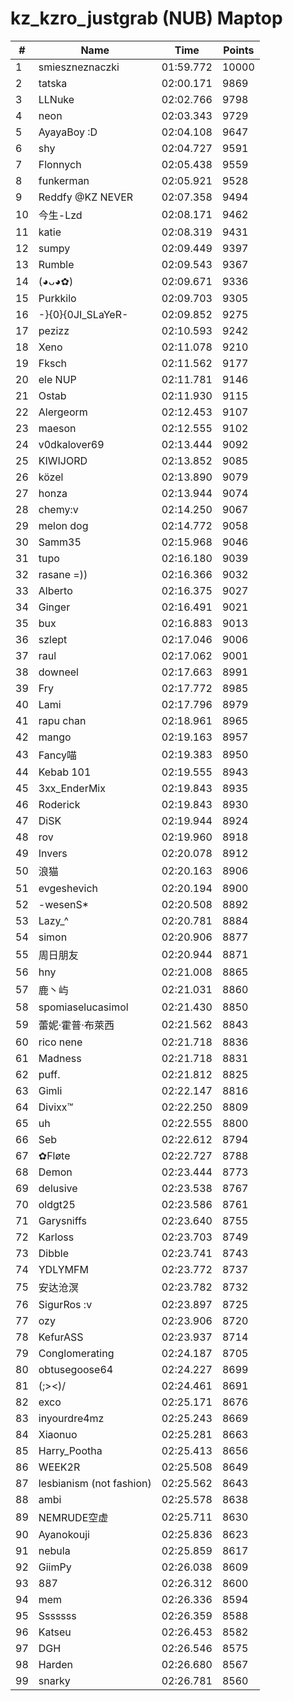 # kz_kzro_justgrab (NUB) Maptop

|  # | Name | Time | Points |
|-------------- | -------------- | -------------- | -------------- | 
| 1 | smieszneznaczki | 01:59.772 | 10000 | 
| 2 | tatska | 02:00.171 | 9869 | 
| 3 | LLNuke | 02:02.766 | 9798 | 
| 4 | neon | 02:03.343 | 9729 | 
| 5 | AyayaBoy :D | 02:04.108 | 9647 | 
| 6 | shy | 02:04.727 | 9591 | 
| 7 | Flonnych | 02:05.438 | 9559 | 
| 8 | funkerman | 02:05.921 | 9528 | 
| 9 | Reddfy @KZ NEVER | 02:07.358 | 9494 | 
| 10 | 今生-Lzd | 02:08.171 | 9462 | 
| 11 | katie | 02:08.319 | 9431 | 
| 12 | sumpy | 02:09.449 | 9397 | 
| 13 | Rumble | 02:09.543 | 9367 | 
| 14 | (◕ᴗ◕✿) | 02:09.671 | 9336 | 
| 15 | Purkkilo | 02:09.703 | 9305 | 
| 16 | -}{0}{0JI_SLaYeR- | 02:09.852 | 9275 | 
| 17 | pezizz | 02:10.593 | 9242 | 
| 18 | Xeno | 02:11.078 | 9210 | 
| 19 | Fksch | 02:11.562 | 9177 | 
| 20 | ele NUP | 02:11.781 | 9146 | 
| 21 | Ostab | 02:11.930 | 9115 | 
| 22 | Alergeorm | 02:12.453 | 9107 | 
| 23 | maeson | 02:12.555 | 9102 | 
| 24 | v0dkalover69 | 02:13.444 | 9092 | 
| 25 | KIWIJORD | 02:13.852 | 9085 | 
| 26 | közel | 02:13.890 | 9079 | 
| 27 | honza | 02:13.944 | 9074 | 
| 28 | chemy:v | 02:14.250 | 9067 | 
| 29 | melon dog | 02:14.772 | 9058 | 
| 30 | Samm35 | 02:15.968 | 9046 | 
| 31 | tupo | 02:16.180 | 9039 | 
| 32 | rasane =)) | 02:16.366 | 9032 | 
| 33 | Alberto | 02:16.375 | 9027 | 
| 34 | Ginger | 02:16.491 | 9021 | 
| 35 | bux | 02:16.883 | 9013 | 
| 36 | szlept | 02:17.046 | 9006 | 
| 37 | raul | 02:17.062 | 9001 | 
| 38 | downeel | 02:17.663 | 8991 | 
| 39 | Fry | 02:17.772 | 8985 | 
| 40 | Lami | 02:17.796 | 8979 | 
| 41 | rapu chan | 02:18.961 | 8965 | 
| 42 | mango | 02:19.163 | 8957 | 
| 43 | Fancy喵 | 02:19.383 | 8950 | 
| 44 | Kebab 101 | 02:19.555 | 8943 | 
| 45 | 3xx_EnderMix | 02:19.843 | 8935 | 
| 46 | Roderick | 02:19.843 | 8930 | 
| 47 | DiSK | 02:19.944 | 8924 | 
| 48 | rov | 02:19.960 | 8918 | 
| 49 | Invers | 02:20.078 | 8912 | 
| 50 | 浪猫 | 02:20.163 | 8906 | 
| 51 | evgeshevich | 02:20.194 | 8900 | 
| 52 | -wesenS* | 02:20.508 | 8892 | 
| 53 | Lazy_^ | 02:20.781 | 8884 | 
| 54 | simon | 02:20.906 | 8877 | 
| 55 | 周日朋友 | 02:20.944 | 8871 | 
| 56 | hny | 02:21.008 | 8865 | 
| 57 | 鹿丶屿 | 02:21.031 | 8860 | 
| 58 | spomiaselucasimol | 02:21.430 | 8850 | 
| 59 | 蕾妮·霍普·布萊西 | 02:21.562 | 8843 | 
| 60 | rico nene | 02:21.718 | 8836 | 
| 61 | Madness | 02:21.718 | 8831 | 
| 62 | puff. | 02:21.812 | 8825 | 
| 63 | Gimli | 02:22.147 | 8816 | 
| 64 | Divixx™ | 02:22.250 | 8809 | 
| 65 | uh | 02:22.555 | 8800 | 
| 66 | Seb | 02:22.612 | 8794 | 
| 67 | ✿Fløte | 02:22.727 | 8788 | 
| 68 | Demon | 02:23.444 | 8773 | 
| 69 | delusive | 02:23.538 | 8767 | 
| 70 | oldgt25 | 02:23.586 | 8761 | 
| 71 | Garysniffs | 02:23.640 | 8755 | 
| 72 | Karloss | 02:23.703 | 8749 | 
| 73 | Dibble | 02:23.741 | 8743 | 
| 74 | YDLYMFM | 02:23.772 | 8737 | 
| 75 | 安达沧溟 | 02:23.782 | 8732 | 
| 76 | SigurRos :v | 02:23.897 | 8725 | 
| 77 | ozy | 02:23.906 | 8720 | 
| 78 | KefurASS | 02:23.937 | 8714 | 
| 79 | Conglomerating | 02:24.187 | 8705 | 
| 80 | obtusegoose64 | 02:24.227 | 8699 | 
| 81 | (;><)/ | 02:24.461 | 8691 | 
| 82 | exco | 02:25.171 | 8676 | 
| 83 | inyourdre4mz | 02:25.243 | 8669 | 
| 84 | Xiaonuo | 02:25.281 | 8663 | 
| 85 | Harry_Pootha | 02:25.413 | 8656 | 
| 86 | WEEK2R | 02:25.508 | 8649 | 
| 87 | lesbianism (not fashion) | 02:25.562 | 8643 | 
| 88 | ambi | 02:25.578 | 8638 | 
| 89 | NEMRUDE空虚 | 02:25.711 | 8630 | 
| 90 | Ayanokouji | 02:25.836 | 8623 | 
| 91 | nebula | 02:25.859 | 8617 | 
| 92 | GiimPy | 02:26.038 | 8609 | 
| 93 | 887 | 02:26.312 | 8600 | 
| 94 | mem | 02:26.336 | 8594 | 
| 95 | Sssssss | 02:26.359 | 8588 | 
| 96 | Katseu | 02:26.453 | 8582 | 
| 97 | DGH | 02:26.546 | 8575 | 
| 98 | Harden | 02:26.680 | 8567 | 
| 99 | snarky | 02:26.781 | 8560 | 

